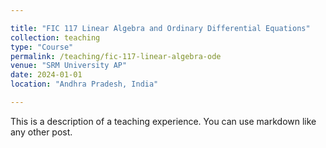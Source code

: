 ```yaml
---

title: "FIC 117 Linear Algebra and Ordinary Differential Equations"
collection: teaching
type: "Course"
permalink: /teaching/fic-117-linear-algebra-ode
venue: "SRM University AP"
date: 2024-01-01
location: "Andhra Pradesh, India"

---
```


This is a description of a teaching experience. You can use markdown like any other post.
